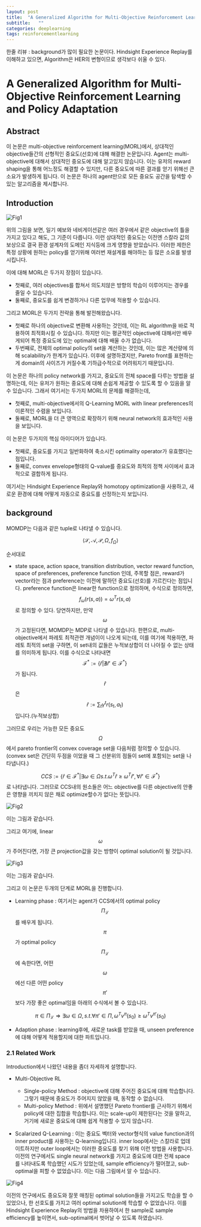 ```yaml
---
layout: post
title:  "A Generalized Algorithm for Multi-Objective Reinforcement Learning and Policy Adaptation 논문 리뷰 및 설명"
subtitle:   ""
categories: deeplearning
tags: reinforcementlearning
---
```

한줄 리뷰 : background가 많이 필요한 논문이다. Hindsight Experience Replay를 이해하고 있으면, Algorithm은 HER의 변형이므로 생각보다 쉬울 수 있다.
# A Generalized Algorithm for Multi-Objective Reinforcement Learning and Policy Adaptation

## Abstract

이 논문은 multi-objective reinforcement learning(MORL)에서, 상대적인 objective들간의 선형적인 중요도(선호)에 대해 해결한 논문입니다. 
Agent는 multi-objective에 대해서 상대적인 중요도에 대해 알고있지 않습니다. 이는 유저의 reward shaping을 통해 어느정도 해결할 수 있지만, 다른 중요도에 따른 결과를
 얻기 위해선 큰 소요가 발생하게 됩니다. 이 논문은 하나의 agent만으로 모든 중요도 공간을 탐색할 수 있는 알고리즘을 제시합니다.

## Introduction

![Fig1](/assets/img/multi-object-policy-adap-1.PNG)

위의 그림을 보면, 일기 예보와 네비게이션같은 여러 경우에서 같은 objective의 틀을 가지고 있다고 해도, 그 기준이 다릅니다. 이런 상대적인 중요도는 이전엔 스칼라 값의 보상으로 결국 환경 설계자의 도메인 지식등에 크게 영향을 받았습니다. 이러한 제한은 특정 상황에 원하는 policy를 얻기위해 여러번 재설계를 해야하는 등 많은 소요를 발생시킵니다. 

이에 대해 MORL은 두가지 장점이 있습니다. 
* 첫째로, 여러 objectives를 합쳐서 의도치않은 방향의 학습이 이루어지는 경우를 줄일 수 있습니다.
* 둘째로, 중요도를 쉽게 변경하거나 다른 업무에 적용할 수 있습니다.

그리고 MORL은 두가지 전략을 통해 발전해왔습니다.
* 첫째로 하나의 objective로 변환해 사용하는 것인데, 이는 RL algorithm을 바로 적용하여 최적화시킬 수 있습니다. 하지만 이는 평균적인 objective에 대해서만 배우게되어 특정 중요도에 있는 optimal에 대해 배울 수가 없습니다.
* 두번째로, 전체의 optimal policy의 set을 계산하는 것인데, 이는 많은 계산량에 의해 scalability가 한계가 있습니다. 이후에 설명하겠지만, Pareto front를 표현하는게 domain의 사이즈가 커질수록 기하급수적으로 어려워지기 때문입니다.

이 논문은 하나의 policy network를 가지고, 중요도의 전체 space를 다루는 방법을 설명하는데, 이는 유저가 원하는 중요도에 대해 손쉽게 제공할 수 있도록 할 수 있음을 알 수 있습니다. 그래서 여기서는 두가지 MORL의 문제를 해결하는데, 
* 첫째로, multi-objective에서의 Q-Learning MORL with linear preferences의 이론적인 수렴을 보입니다.
* 둘째로, MORL을 더 큰 영역으로 확장하기 위해 neural network의 효과적인 사용을 보입니다.

이 논문은 두가지의 핵심 아이디어가 있습니다.
* 첫째로, 중요도를 가지고 일반화하여 축소시킨 optimality operator가 유효했다는 점입니다.
* 둘째로, convex envelope형태의 Q-value를 중요도와 최적의 정책 사이에서 효과적으로 결합하게 됩니다.

여기서는 Hindsight Experience Replay와 homotopy optimization을 사용하고, 새로운 환경에 대해 어떻게 자동으로 중요도를 선정하는지 보입니다.

## background

MOMDP는 다음과 같은 tuple로 나타낼 수 있습니다.

$$ \langle \mathcal{S}, \mathcal{A},
\mathcal{P}, \Omega,f_{\Omega} \rangle $$

순서대로 
* state space, action space, transition distribution, vector reward function, space of preferences, preference function 인데, 주목할 점은, reward가 vector라는 점과 preference는 이전에 말하던 중요도(선호)를 가르킨다는 점입니다.
preference function은 linear한 function으로 정의하며,  수식으로 정의하면, $$ f_{\omega}(r(s,a)) = \omega^Tr(s,a) $$ 로 정의할 수 있다. 당연하지만, 만약 $$ \omega $$가 고정된다면, MOMDP는 MDP로 나타낼 수 있습니다. 
한편으로, multi-objective에서 파레토 최적관련 개념이이 나오게 되는데, 이를 여기에 적용하면, 파레토 최적의 set을 구하면, 이 set내의 값들은 누적보상합이 더 나아질 수 없는 상태를 의미하게 됩니다. 이를 수식으로 나타내면 $$ \mathcal{F}^* := \{\hat{r} | \nexists\hat{r}' \in \mathcal{F}^*\} $$ 가 됩니다. $$\hat{r}$$ 은 $$\hat{r} := \sum_t{\gamma^tr(s_t,a_t)}$$ 입니다.(누적보상합)

그러므로 우리는 가능한 모든 중요도 $$ \Omega $$ 에서 pareto frontier의 convex coverage set을 다음처럼 정의할 수 있습니다. (convex set은 간단히 두점을 이었을 때 그 선분위의 점들이 set에 포함되는 set을 나타냅니다.)

$$ CCS := \{ \hat{r} \in \mathcal{F}^* | \exists \omega \in \Omega s.t. \omega^T\hat{r}\geq \omega^T\hat{r}', \forall\hat{r}' \in \mathcal{F}^*  \} $$ 로 나타냅니다. 그러므로 CCS내의 원소들은 어느 objective를 다른 objective의 안좋은 영향을 끼치지 않은 채로 optimize할수가 없다는 뜻입니다.

![Fig2](/assets/img/multi-object-policy-adap-2.PNG)

이는 그림과 같습니다.

그리고 여기에, linear $$ \omega $$ 가 주어진다면, 가장 큰 projection값을 갖는 방향이 optimal solution이 될 것입니다.

![Fig3](/assets/img/multi-object-policy-adap-3.PNG)

이는 그림과 같습니다.

그리고 이 논문은 두개의 단계로 MORL을 진행합니다.

* Learning phase : 여기서는 agent가 CCS에서의 optimal policy $$ \Pi_{\mathcal{L}} $$ 를 배우게 됩니다. $$ \pi $$ 가 optimal policy $$ \Pi_{\mathcal{L}} $$ 에 속한다면, 어떤 $$ \omega $$ 에선 다른 어떤 policy $$ \pi' $$ 보다 가장 좋은 optimal임을 아래의 수식에서 볼 수 있습니다.

$$ \pi \in \Pi_{\mathcal{L}} \Rightarrow \exists \omega \in \Omega, s.t. \forall\pi' \in \Pi, \omega^Tv^{\pi}(s_0) \geq\omega^Tv^{\pi'}(s_0)$$

* Adaption phase : learning후에, 새로운 task를 받았을 때, unseen preference에 대해 어떻게 적용할지에 대한 파트입니다.

### 2.1 Related Work
Introduction에서 나왔던 내용을 좀더 자세하게 설명합니다.
* Multi-Objective RL
  * Single-policy Method : objective에 대해 주어진 중요도에 대해 학습합니다. 그렇기 때문에 중요도가 주어지지 않았을 때, 동작할 수 없습니다.
  * Multi-policy Method : 위에서 설명했던 Pareto frontier를 근사하기 위해서 policy에 대한 집합을 학습합니다. 이는 scale-up이 제한된다는 것을 말하고, 거기에 새로운 중요도에 대해 쉽게 적용할 수 있지 않습니다.

* Scalarized Q-Learning : 이는 중요도 벡터와 vector형식의 value function과의 inner product를 사용하는 Q-learning입니다. inner loop에서는 스칼라로 업데이트하지만 outer loop에서는 이러한 중요도를 찾기 위해 이런 방법을 사용합니다. 이전의 연구에서도 single neural network를 가지고 중요도에 대한 전체 space를 나타내도록 학습했던 시도가 있었는데, sample efficiency가 떨어졌고, sub-optimal을 피할 수 없었습니다. 이는 다음 그림에서 알 수 있습니다.

![Fig4](/assets/img/multi-object-policy-adap-4.PNG)

이전의 연구에서도 중요도와 잘못 매칭된 optimal solution들을 가지고도 학습을 할 수 있었으나, 한 선호도를 가지고 여러 optimal solution에 학습할 수 없었습니다. 이를 Hindsight Experience Replay의 방법을 차용하여서 한 sample로 sample efficiency를 높이면서, sub-optimal에서 벗어날 수 있도록 하였습니다.

